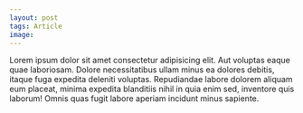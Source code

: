 ```yaml
---
layout: post
tags: Article
image:
---
```


Lorem ipsum dolor sit amet consectetur adipisicing elit. Aut voluptas eaque quae laboriosam. Dolore necessitatibus ullam minus ea dolores debitis, itaque fuga expedita deleniti voluptas. Repudiandae labore dolorem aliquam eum placeat, minima expedita blanditiis nihil in quia enim sed, inventore quis laborum! Omnis quas fugit labore aperiam incidunt minus sapiente.
